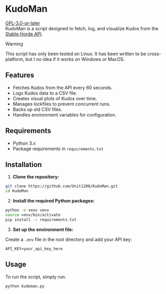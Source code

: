 # KudoMan
[GPL-3.0-or-later](LICENSE)  
KudoMan is a script designed to fetch, log, and visualize Kudos from the [Stable Horde API](https://aihorde.net/).


> [!WARNING]
> This script has only been tested on Linux. It has been written to be cross-platform, but I no idea if it works on Windows or MacOS. 

## Features

- Fetches Kudos from the API every 60 seconds.
- Logs Kudos data to a CSV file.
- Creates visual plots of Kudos over time.
- Manages lockfiles to prevent concurrent runs.
- Backs up old CSV files.
- Handles environment variables for configuration.

## Requirements

- Python 3.x
- Package requirements in `requirements.txt`

## Installation

1. **Clone the repository:**

```bash
git clone https://github.com/Unit1208/KudoMan.git
cd KudoMan
```

2. **Install the required Python packages:**

```bash
python -m venv venv
source venv/bin/activate 
pip install -r requirements.txt
```

3. **Set up the environment file:**

Create a `.env` file in the root directory and add your API key:

```plaintext
API_KEY=your_api_key_here
```

## Usage

To run the script, simply run:

```bash
python kudoman.py
```

